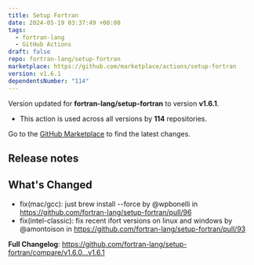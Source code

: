 ```yaml
---
title: Setup Fortran
date: 2024-05-19 03:37:49 +00:00
tags:
  - fortran-lang
  - GitHub Actions
draft: false
repo: fortran-lang/setup-fortran
marketplace: https://github.com/marketplace/actions/setup-fortran
version: v1.6.1
dependentsNumber: "114"
---
```



Version updated for **fortran-lang/setup-fortran** to version **v1.6.1**.
- This action is used across all versions by **114** repositories.

Go to the [GitHub Marketplace](https://github.com/marketplace/actions/setup-fortran) to find the latest changes.

## Release notes

## What's Changed
* fix(mac/gcc): just brew install --force by @wpbonelli in https://github.com/fortran-lang/setup-fortran/pull/96
* fix(intel-classic): fix recent ifort versions on linux and windows by @amontoison in https://github.com/fortran-lang/setup-fortran/pull/93


**Full Changelog**: https://github.com/fortran-lang/setup-fortran/compare/v1.6.0...v1.6.1
